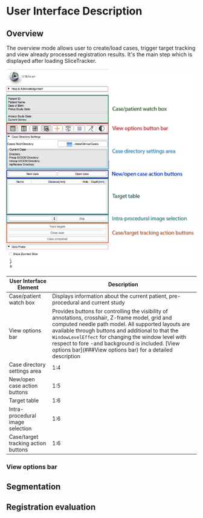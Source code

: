 # User Interface Description

## Overview
The overview mode allows user to create/load cases, trigger target tracking and view already processed registration results. It's the main step which is displayed after loading SliceTracker.

![](../images/user_interface.png)


| User Interface Element | Description |
| -- | -- |
| Case/patient watch box | Displays information about the current patient, pre-procedural and current study |
| View options bar | Provides buttons for controlling the visibility of annotations, crosshair, Z-frame model, grid and computed needle path model. All supported layouts are available through buttons and additional to that the `WindowLevelEffect` for changing the window level with respect to fore -and background is included. [View options bar](###View options bar) for a detailed description |
| Case directory settings area | 1:4 |
| New/open case action buttons | 1:5 |
| Target table | 1:6 |
| Intra-procedural image selection | 1:6 |
| Case/target tracking action buttons | 1:6 |

### View options bar

## Segmentation

## Registration evaluation 



